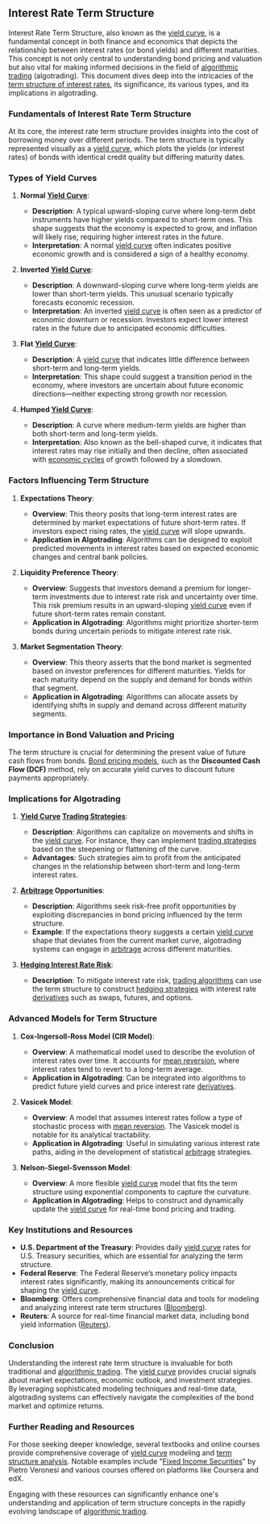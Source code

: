## Interest Rate Term Structure

Interest Rate Term Structure, also known as the [yield curve](../y/yield_curve.md), is a fundamental concept in both finance and economics that depicts the relationship between interest rates (or bond yields) and different maturities. This concept is not only central to understanding bond pricing and valuation but also vital for making informed decisions in the field of [algorithmic trading](../a/algorithmic_trading.md) (algotrading). This document dives deep into the intricacies of the [term structure of interest rates](../t/term_structure_of_interest_rates.md), its significance, its various types, and its implications in algotrading.

### Fundamentals of Interest Rate Term Structure

At its core, the interest rate term structure provides insights into the cost of borrowing money over different periods. The term structure is typically represented visually as a [yield curve](../y/yield_curve.md), which plots the yields (or interest rates) of bonds with identical credit quality but differing maturity dates.

### Types of Yield Curves

1. **Normal [Yield Curve](../y/yield_curve.md)**: 
   - **Description**: A typical upward-sloping curve where long-term debt instruments have higher yields compared to short-term ones. This shape suggests that the economy is expected to grow, and inflation will likely rise, requiring higher interest rates in the future.
   - **Interpretation**: A normal [yield curve](../y/yield_curve.md) often indicates positive economic growth and is considered a sign of a healthy economy.

2. **Inverted [Yield Curve](../y/yield_curve.md)**: 
   - **Description**: A downward-sloping curve where long-term yields are lower than short-term yields. This unusual scenario typically forecasts economic recession.
   - **Interpretation**: An inverted [yield curve](../y/yield_curve.md) is often seen as a predictor of economic downturn or recession. Investors expect lower interest rates in the future due to anticipated economic difficulties.

3. **Flat [Yield Curve](../y/yield_curve.md)**: 
   - **Description**: A [yield curve](../y/yield_curve.md) that indicates little difference between short-term and long-term yields. 
   - **Interpretation**: This shape could suggest a transition period in the economy, where investors are uncertain about future economic directions—neither expecting strong growth nor recession.

4. **Humped [Yield Curve](../y/yield_curve.md)**: 
   - **Description**: A curve where medium-term yields are higher than both short-term and long-term yields.
   - **Interpretation**: Also known as the bell-shaped curve, it indicates that interest rates may rise initially and then decline, often associated with [economic cycles](../e/economic_cycles.md) of growth followed by a slowdown.

### Factors Influencing Term Structure

1. **Expectations Theory**: 
   - **Overview**: This theory posits that long-term interest rates are determined by market expectations of future short-term rates. If investors expect rising rates, the [yield curve](../y/yield_curve.md) will slope upwards.
   - **Application in Algotrading**: Algorithms can be designed to exploit predicted movements in interest rates based on expected economic changes and central bank policies.

2. **Liquidity Preference Theory**: 
   - **Overview**: Suggests that investors demand a premium for longer-term investments due to interest rate risk and uncertainty over time. This risk premium results in an upward-sloping [yield curve](../y/yield_curve.md) even if future short-term rates remain constant.
   - **Application in Algotrading**: Algorithms might prioritize shorter-term bonds during uncertain periods to mitigate interest rate risk.

3. **Market Segmentation Theory**: 
   - **Overview**: This theory asserts that the bond market is segmented based on investor preferences for different maturities. Yields for each maturity depend on the supply and demand for bonds within that segment.
   - **Application in Algotrading**: Algorithms can allocate assets by identifying shifts in supply and demand across different maturity segments.

### Importance in Bond Valuation and Pricing

The term structure is crucial for determining the present value of future cash flows from bonds. [Bond pricing models](../b/bond_pricing_models.md), such as the **Discounted Cash Flow (DCF)** method, rely on accurate yield curves to discount future payments appropriately.

### Implications for Algotrading

1. **[Yield Curve](../y/yield_curve.md) [Trading Strategies](../t/trading_strategies.md)**:
   - **Description**: Algorithms can capitalize on movements and shifts in the [yield curve](../y/yield_curve.md). For instance, they can implement [trading strategies](../t/trading_strategies.md) based on the steepening or flattening of the curve.
   - **Advantages**: Such strategies aim to profit from the anticipated changes in the relationship between short-term and long-term interest rates.

2. **[Arbitrage](../a/arbitrage.md) Opportunities**:
   - **Description**: Algorithms seek risk-free profit opportunities by exploiting discrepancies in bond pricing influenced by the term structure.
   - **Example**: If the expectations theory suggests a certain [yield curve](../y/yield_curve.md) shape that deviates from the current market curve, algotrading systems can engage in [arbitrage](../a/arbitrage.md) across different maturities.

3. **[Hedging Interest Rate Risk](../h/hedging_interest_rate_risk.md)**:
   - **Description**: To mitigate interest rate risk, [trading algorithms](../t/trading_algorithms.md) can use the term structure to construct [hedging strategies](../h/hedging_strategies.md) with interest rate [derivatives](../d/derivatives.md) such as swaps, futures, and options.

### Advanced Models for Term Structure

1. **Cox-Ingersoll-Ross Model (CIR Model)**:
   - **Overview**: A mathematical model used to describe the evolution of interest rates over time. It accounts for [mean reversion](../m/mean_reversion.md), where interest rates tend to revert to a long-term average.
   - **Application in Algotrading**: Can be integrated into algorithms to predict future yield curves and price interest rate [derivatives](../d/derivatives.md).

2. **Vasicek Model**:
   - **Overview**: A model that assumes interest rates follow a type of stochastic process with [mean reversion](../m/mean_reversion.md). The Vasicek model is notable for its analytical tractability.
   - **Application in Algotrading**: Useful in simulating various interest rate paths, aiding in the development of statistical [arbitrage](../a/arbitrage.md) strategies.

3. **Nelson-Siegel-Svensson Model**:
   - **Overview**: A more flexible [yield curve](../y/yield_curve.md) model that fits the term structure using exponential components to capture the curvature.
   - **Application in Algotrading**: Helps to construct and dynamically update the [yield curve](../y/yield_curve.md) for real-time bond pricing and trading.

### Key Institutions and Resources

- **U.S. Department of the Treasury**: Provides daily [yield curve](../y/yield_curve.md) rates for U.S. Treasury securities, which are essential for analyzing the term structure.
- **Federal Reserve**: The Federal Reserve’s monetary policy impacts interest rates significantly, making its announcements critical for shaping the [yield curve](../y/yield_curve.md).
- **Bloomberg**: Offers comprehensive financial data and tools for modeling and analyzing interest rate term structures ([Bloomberg](https://www.bloomberg.com)).
- **Reuters**: A source for real-time financial market data, including bond yield information ([Reuters](https://www.reuters.com)).

### Conclusion

Understanding the interest rate term structure is invaluable for both traditional and [algorithmic trading](../a/algorithmic_trading.md). The [yield curve](../y/yield_curve.md) provides crucial signals about market expectations, economic outlook, and investment strategies. By leveraging sophisticated modeling techniques and real-time data, algotrading systems can effectively navigate the complexities of the bond market and optimize returns. 

### Further Reading and Resources

For those seeking deeper knowledge, several textbooks and online courses provide comprehensive coverage of [yield curve](../y/yield_curve.md) modeling and [term structure analysis](../t/term_structure_analysis.md). Notable examples include "[Fixed Income Securities](../f/fixed_income_securities.md)" by Pietro Veronesi and various courses offered on platforms like Coursera and edX.

Engaging with these resources can significantly enhance one's understanding and application of term structure concepts in the rapidly evolving landscape of [algorithmic trading](../a/algorithmic_trading.md).
